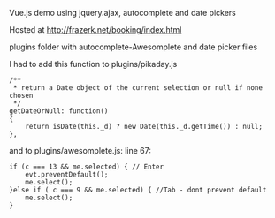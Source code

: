 

Vue.js demo using jquery.ajax, autocomplete and date pickers



Hosted at http://frazerk.net/booking/index.html


plugins	folder with autocomplete-Awesomplete  and  date picker files


I had to add this function to plugins/pikaday.js

    /**
     * return a Date object of the current selection or null if none chosen
     */
    getDateOrNull: function()
    {
        return isDate(this._d) ? new Date(this._d.getTime()) : null;
    },


and to plugins/awesomplete.js: line 67:

    if (c === 13 && me.selected) { // Enter
	    evt.preventDefault();
    	me.select();
    }else if ( c === 9 && me.selected) { //Tab - dont prevent default
	    me.select();
    }

